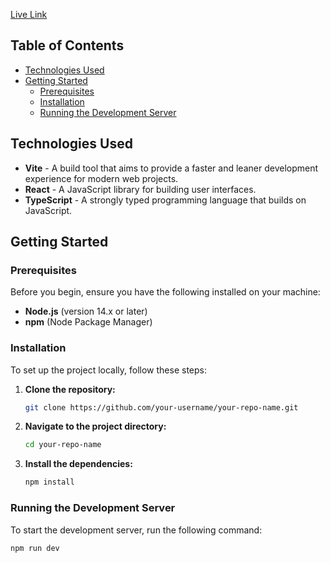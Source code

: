 [Live Link](https://cube-assn-git-master-sarthak7846s-projects.vercel.app/)

## Table of Contents
- [Technologies Used](#technologies-used)
- [Getting Started](#getting-started)
  - [Prerequisites](#prerequisites)
  - [Installation](#installation)
  - [Running the Development Server](#running-the-development-server)

## Technologies Used

- **Vite** - A build tool that aims to provide a faster and leaner development experience for modern web projects.
- **React** - A JavaScript library for building user interfaces.
- **TypeScript** - A strongly typed programming language that builds on JavaScript.

## Getting Started

### Prerequisites

Before you begin, ensure you have the following installed on your machine:

- **Node.js** (version 14.x or later)
- **npm** (Node Package Manager)

### Installation

To set up the project locally, follow these steps:

1. **Clone the repository:**

   ```bash
   git clone https://github.com/your-username/your-repo-name.git

2. **Navigate to the project directory:**

   ```bash
   cd your-repo-name
   
3. **Install the dependencies:**

   ```bash
   npm install

### Running the Development Server
To start the development server, run the following command:

   ```bash
   npm run dev
